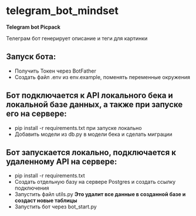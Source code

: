 # telegram_bot_mindset

**Telegram bot Picpack**

Телеграм бот генерирует описание и теги для картинки

## Запуск бота:
- Получить Токен через BotFather
- Создать файл .env из env.example, поменять переменные окружения

## Бот подключается к API локального бека и локальной базе данных, а также при запуске его на сервере:
- pip install -r requirements.txt при запуске локально
- Добавить модели из db.py в модели бека и сделать миграции

## Бот запускается локально, подключается к удаленному API на сервере:

- pip install -r requirements.txt
- Создать отдельную базу на сервере Postgres и создать ссылку подключения
- Запустить файл utils.py **Это удалит все данные в созданной базе и создаст новые таблицы**
- Запустить бот через bot_start.py





